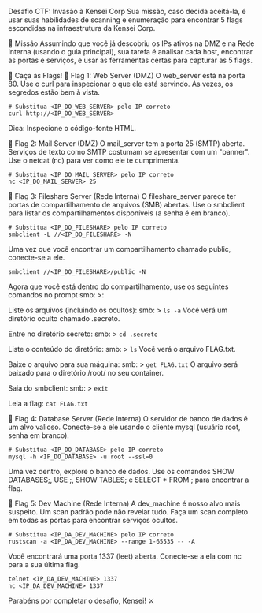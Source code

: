 Desafio CTF: Invasão à Kensei Corp
Sua missão, caso decida aceitá-la, é usar suas habilidades de scanning e enumeração para encontrar 5 flags escondidas na infraestrutura da Kensei Corp.

🎯 Missão
Assumindo que você já descobriu os IPs ativos na DMZ e na Rede Interna (usando o guia principal), sua tarefa é analisar cada host, encontrar as portas e serviços, e usar as ferramentas certas para capturar as 5 flags.

🚀 Caça às Flags!
🚩 Flag 1: Web Server (DMZ)
O web_server está na porta 80. Use o curl para inspecionar o que ele está servindo. Às vezes, os segredos estão bem à vista.

```
# Substitua <IP_DO_WEB_SERVER> pelo IP correto
curl http://<IP_DO_WEB_SERVER>
```

Dica: Inspecione o código-fonte HTML.

🚩 Flag 2: Mail Server (DMZ)
O mail_server tem a porta 25 (SMTP) aberta. Serviços de texto como SMTP costumam se apresentar com um "banner". Use o netcat (nc) para ver como ele te cumprimenta.

```
# Substitua <IP_DO_MAIL_SERVER> pelo IP correto
nc <IP_DO_MAIL_SERVER> 25
```

🚩 Flag 3: Fileshare Server (Rede Interna)
O fileshare_server parece ter portas de compartilhamento de arquivos (SMB) abertas. Use o smbclient para listar os compartilhamentos disponíveis (a senha é em branco).

```
# Substitua <IP_DO_FILESHARE> pelo IP correto
smbclient -L //<IP_DO_FILESHARE> -N
```

Uma vez que você encontrar um compartilhamento chamado public, conecte-se a ele.

```
smbclient //<IP_DO_FILESHARE>/public -N
```

Agora que você está dentro do compartilhamento, use os seguintes comandos no prompt smb: \>:

Liste os arquivos (incluindo os ocultos):
smb: \> ```ls -a```
Você verá um diretório oculto chamado .secreto.

Entre no diretório secreto:
smb: \> ```cd .secreto```

Liste o conteúdo do diretório:
smb: \> ```ls```
Você verá o arquivo FLAG.txt.

Baixe o arquivo para sua máquina:
smb: \> ```get FLAG.txt```
O arquivo será baixado para o diretório /root/ no seu container.

Saia do smbclient:
smb: \> ```exit```

Leia a flag:
```cat FLAG.txt```

🚩 Flag 4: Database Server (Rede Interna)
O servidor de banco de dados é um alvo valioso. Conecte-se a ele usando o cliente mysql (usuário root, senha em branco).

```
# Substitua <IP_DO_DATABASE> pelo IP correto
mysql -h <IP_DO_DATABASE> -u root --ssl=0
```

Uma vez dentro, explore o banco de dados. Use os comandos SHOW DATABASES;, USE <database>;, SHOW TABLES; e SELECT * FROM <table>; para encontrar a flag.

🚩 Flag 5: Dev Machine (Rede Interna)
A dev_machine é nosso alvo mais suspeito. Um scan padrão pode não revelar tudo. Faça um scan completo em todas as portas para encontrar serviços ocultos.

```
# Substitua <IP_DA_DEV_MACHINE> pelo IP correto
rustscan -a <IP_DA_DEV_MACHINE> --range 1-65535 -- -A
```

Você encontrará uma porta 1337 (leet) aberta. Conecte-se a ela com nc para a sua última flag.

```
telnet <IP_DA_DEV_MACHINE> 1337 
nc <IP_DA_DEV_MACHINE> 1337
```

Parabéns por completar o desafio, Kensei! ⚔️

